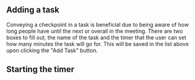 ## Adding a task

Conveying a checkpoint in a task is beneficial due to being aware of how long people have until the next or overall in the meeting. There are two boxes to fill out, the name of the task and the timer that the user can set how many minutes the task will go for. This will be saved in the list above upon clicking the "Add Task" button.

## Starting the timer

